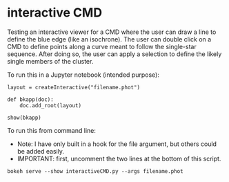 # interactive CMD
Testing an interactive viewer for a CMD where the user can draw a line to define the blue edge (like an isochrone).  The user can double click on a CMD to define points along a curve meant to follow the single-star sequence.  After doing so, the user can apply a selection to define the likely single members of the cluster.

To run this in a Jupyter notebook (intended purpose):

```
layout = createInteractive("filename.phot")

def bkapp(doc):
	doc.add_root(layout)

show(bkapp)
```

To run this from command line:
- Note: I have only built in a hook for the file argument, but others could be added easily.
- IMPORTANT: first, uncomment the two lines at the bottom of this script. 

```
bokeh serve --show interactiveCMD.py --args filename.phot
```